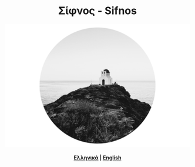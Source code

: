 <link rel="stylesheet" type="text/css" href="style.css" />
<link href="https://fonts.googleapis.com/css?family=Roboto+Slab" rel="stylesheet">
<h1 align="center">Σίφνος - Sifnos</h1>
<p align="center">
  <img src="2A9F6DBC-CAC8-48E2-8522-FA12E1B2D5E2.jpeg">
  <br><br>
   <b><a href="/sifnos/gr/" font-family: 'Roboto Slab', serif;>Ελληνικά</a> |
   <a href="/sifnos/en/">English</a></b>
  <br><br>
 
</p>

